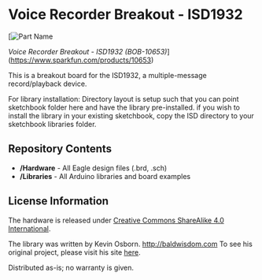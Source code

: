 Voice Recorder Breakout - ISD1932
=================================

[![Part Name](https://cdn.sparkfun.com//assets/parts/5/4/3/0/10653-01b.jpg)

*Voice Recorder  Breakout - ISD1932 (BOB-10653)*](https://www.sparkfun.com/products/10653)

This is a breakout board for the ISD1932, a multiple-message record/playback device. 

For library installation: 
Directory layout is setup such that you can point sketchbook folder here and have the library pre-installed.
if you wish to install the library in your existing sketchbook, copy the ISD directory to your sketchbook libraries folder.

Repository Contents
-------------------
* **/Hardware** - All Eagle design files (.brd, .sch)
* **/Libraries** - All Arduino libraries and board examples

License Information
-------------------
The hardware is released under [Creative Commons ShareAlike 4.0 International](https://creativecommons.org/licenses/by-sa/4.0/).

The library was written by Kevin Osborn.
http://baldwisdom.com
To see his original project, please visit his site [here](http://baldwisdom.com/electrify-your-halloween-making-things-scream/).

Distributed as-is; no warranty is given.